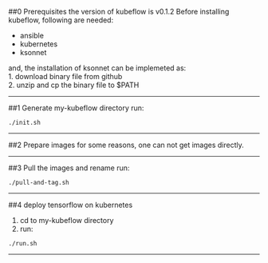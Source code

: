 ##0 Prerequisites
	the version of kubeflow is v0.1.2
	Before installing kubeflow, following are needed:
* ansible
* kubernetes
* ksonnet 
<div>
and, the installation of ksonnet can be implemeted as:
</div>
<div>
1. download binary file from github
</div>
<div>
2. unzip and cp the binary file to $PATH
</div>

---
##1 Generate my-kubeflow directory
	run:
```console
./init.sh
```

---
##2 Prepare images
	for some reasons, one can not get images directly.

---
##3 Pull the images and rename
	run:
```console
./pull-and-tag.sh
```

---
##4 deploy tensorflow on kubernetes
1. cd to my-kubeflow directory
2. run:
```console
./run.sh
```

---
